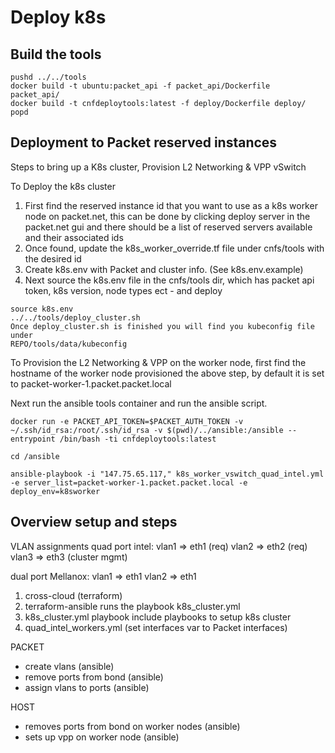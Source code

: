 # Deploy k8s

## Build the tools

```
pushd ../../tools
docker build -t ubuntu:packet_api -f packet_api/Dockerfile  packet_api/
docker build -t cnfdeploytools:latest -f deploy/Dockerfile deploy/
popd
```


## Deployment to Packet reserved instances

Steps to bring up a K8s cluster, Provision L2 Networking & VPP vSwitch

To Deploy the k8s cluster
1. First find the reserved instance id that you want to use as a k8s worker node on packet.net, this can be done by clicking deploy server in the packet.net gui and there should be a list of reserved servers available and their associated ids
2. Once found, update the k8s_worker_override.tf file under cnfs/tools with the desired id
3. Create k8s.env with Packet and cluster info.  (See k8s.env.example)
4. Next source the k8s.env file in the cnfs/tools dir, which has packet api token, k8s version, node types ect - and deploy

```
source k8s.env
../../tools/deploy_cluster.sh
Once deploy_cluster.sh is finished you will find you kubeconfig file under 
REPO/tools/data/kubeconfig
```

To Provision the L2 Networking & VPP on the worker node, first find the hostname of the worker node provisioned the above step, by default it is set to packet-worker-1.packet.packet.local

Next run the ansible tools container and run the ansible script.
```
docker run -e PACKET_API_TOKEN=$PACKET_AUTH_TOKEN -v ~/.ssh/id_rsa:/root/.ssh/id_rsa -v $(pwd)/../ansible:/ansible --entrypoint /bin/bash -ti cnfdeploytools:latest

cd /ansible

ansible-playbook -i "147.75.65.117," k8s_worker_vswitch_quad_intel.yml -e server_list=packet-worker-1.packet.packet.local -e deploy_env=k8sworker
```

## Overview setup and steps

VLAN assignments
quad port intel:
  vlan1 => eth1 (req)
  vlan2 => eth2 (req)
  vlan3 => eth3 (cluster mgmt)

dual port Mellanox:
   vlan1 => eth1
   vlan2 => eth1


1. cross-cloud (terraform)
2. terraform-ansible runs the playbook k8s_cluster.yml 
3. k8s_cluster.yml playbook include playbooks to setup k8s cluster
4. quad_intel_workers.yml (set interfaces var to Packet interfaces)

PACKET
  - create vlans (ansible)
  - remove ports from bond (ansible)
  - assign vlans to ports (ansible)

HOST
  - removes ports from bond on worker nodes (ansible)
  - sets up vpp on worker node (ansible)


